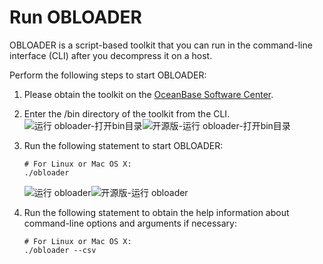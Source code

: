 Run OBLOADER 
=================================

OBLOADER is a script-based toolkit that you can run in the command-line interface (CLI) after you decompress it on a host.

Perform the following steps to start OBLOADER:

1. Please obtain the toolkit on the [OceanBase Software Center](https://www.oceanbase.com/en/softwareCenter/community).

   

2. Enter the /bin directory of the toolkit from the CLI.![运行 obloader-打开bin目录](https://help-static-aliyun-doc.aliyuncs.com/assets/img/en-US/4110126461/p410585.png)![开源版-运行 obloader-打开bin目录](https://help-static-aliyun-doc.aliyuncs.com/assets/img/en-US/4110126461/p410584.png)

   

3. Run the following statement to start OBLOADER:

   ```unknow
   # For Linux or Mac OS X: 
   ./obloader
   ```

   

   ![运行 obloader](https://help-static-aliyun-doc.aliyuncs.com/assets/img/en-US/4110126461/p410595.png)![开源版-运行 obloader](https://help-static-aliyun-doc.aliyuncs.com/assets/img/en-US/4110126461/p410598.png)
   

4. Run the following statement to obtain the help information about command-line options and arguments if necessary:

   ```unknow
   # For Linux or Mac OS X: 
   ./obloader --csv
   ```

   



